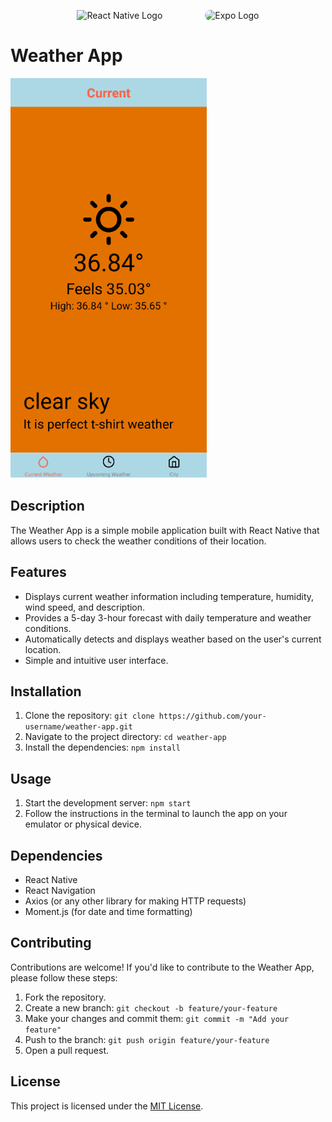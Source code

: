 
<p align="center">
  <img src="https://d33wubrfki0l68.cloudfront.net/554c3b0e09cf167f0281fda839a5433f2040b349/ecfc9/img/header_logo.svg" alt="React Native Logo" width="100" />
  <img src="https://is1-ssl.mzstatic.com/image/thumb/Purple126/v4/ef/56/5c/ef565c81-0b63-5e9a-b2ac-a7bcd39e2806/AppIcon-1x_U007emarketing-0-7-0-85-220.png/230x0w.webp" alt="Expo Logo" width="90" style="border-radius:15px; margin-left:4rem" />
</p>

# Weather App

![Weather App Demo](./assets/20230718_082800.gif)

## Description
The Weather App is a simple mobile application built with React Native that allows users to check the weather conditions of their location.

## Features
- Displays current weather information including temperature, humidity, wind speed, and description.
- Provides a 5-day 3-hour forecast with daily temperature and weather conditions.
- Automatically detects and displays weather based on the user's current location.
- Simple and intuitive user interface.

## Installation
1. Clone the repository: `git clone https://github.com/your-username/weather-app.git`
2. Navigate to the project directory: `cd weather-app`
3. Install the dependencies: `npm install`

## Usage
1. Start the development server: `npm start`
2. Follow the instructions in the terminal to launch the app on your emulator or physical device.

## Dependencies
- React Native
- React Navigation
- Axios (or any other library for making HTTP requests)
- Moment.js (for date and time formatting)

## Contributing
Contributions are welcome! If you'd like to contribute to the Weather App, please follow these steps:
1. Fork the repository.
2. Create a new branch: `git checkout -b feature/your-feature`
3. Make your changes and commit them: `git commit -m "Add your feature"`
4. Push to the branch: `git push origin feature/your-feature`
5. Open a pull request.

## License
This project is licensed under the [MIT License](LICENSE).

